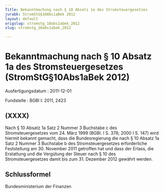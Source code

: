 ```yaml
---
Title: Bekanntmachung nach § 10 Absatz 1a des Stromsteuergesetzes
jurabk: StromStG§10Abs1aBek 2012
layout: default
origslug: stromstg_10abs1abek_2012
slug: stromstg_10abs1abek_2012

---
```


# Bekanntmachung nach § 10 Absatz 1a des Stromsteuergesetzes (StromStG§10Abs1aBek 2012)

Ausfertigungsdatum
:   2011-12-01

Fundstelle
:   BGBl I: 2011, 2423


## (XXXX)

Nach § 10 Absatz 1a Satz 2 Nummer 3 Buchstabe c des
Stromsteuergesetzes vom 24. März 1999 (BGBl. I S. 378; 2000 I S. 147)
wird hiermit bekannt gemacht, dass die Bundesregierung die nach § 10
Absatz 1a Satz 2 Nummer 3 Buchstabe b des Stromsteuergesetzes
erforderliche Feststellung am 30. November 2011 getroffen hat und dass
der Erlass, die Erstattung und die Vergütung der Steuer nach § 10 des
Stromsteuergesetzes damit bis zum 31. Dezember 2012 gewährt werden.


## Schlussformel

Bundesministerium der Finanzen

